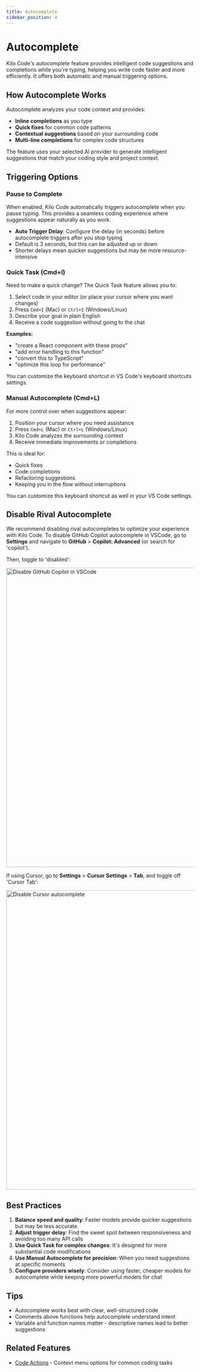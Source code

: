 ```yaml
---
title: Autocomplete
sidebar_position: 4
---
```


# Autocomplete

Kilo Code's autocomplete feature provides intelligent code suggestions and completions while you're typing, helping you write code faster and more efficiently. It offers both automatic and manual triggering options.

## How Autocomplete Works

Autocomplete analyzes your code context and provides:

- **Inline completions** as you type
- **Quick fixes** for common code patterns
- **Contextual suggestions** based on your surrounding code
- **Multi-line completions** for complex code structures

The feature uses your selected AI provider to generate intelligent suggestions that match your coding style and project context.

## Triggering Options

### Pause to Complete

When enabled, Kilo Code automatically triggers autocomplete when you pause typing. This provides a seamless coding experience where suggestions appear naturally as you work.

- **Auto Trigger Delay**: Configure the delay (in seconds) before autocomplete triggers after you stop typing
- Default is 3 seconds, but this can be adjusted up or down
- Shorter delays mean quicker suggestions but may be more resource-intensive

### Quick Task (Cmd+I)

Need to make a quick change? The Quick Task feature allows you to:

1. Select code in your editor (or place your cursor where you want changes)
2. Press `Cmd+I` (Mac) or `Ctrl+I` (Windows/Linux)
3. Describe your goal in plain English
4. Receive a code suggestion without going to the chat

**Examples:**

- "create a React component with these props"
- "add error handling to this function"
- "convert this to TypeScript"
- "optimize this loop for performance"

You can customize the keyboard shortcut in VS Code's keyboard shortcuts settings.

### Manual Autocomplete (Cmd+L)

For more control over when suggestions appear:

1. Position your cursor where you need assistance
2. Press `Cmd+L` (Mac) or `Ctrl+L` (Windows/Linux)
3. Kilo Code analyzes the surrounding context
4. Receive immediate improvements or completions

This is ideal for:

- Quick fixes
- Code completions
- Refactoring suggestions
- Keeping you in the flow without interruptions

You can customize this keyboard shortcut as well in your VS Code settings.

## Disable Rival Autocomplete

We recommend disabling rival autocompletes to optimize your experience with Kilo Code. To disable GitHub Copilot autocomplete in VSCode, go to **Settings** and navigate to **GitHub** > **Copilot: Advanced** (or search for 'copilot').

Then, toggle to 'disabled':

<img
  src="https://github.com/user-attachments/assets/60c69417-1d1c-4a48-9820-5390c30ae25c"
  alt="Disable GitHub Copilot in VSCode"
  width="800"
/>

If using Cursor, go to **Settings** > **Cursor Settings** > **Tab**, and toggle off 'Cursor Tab':

<img
  src="https://github.com/user-attachments/assets/fd2eeae2-f770-40ca-8a72-a9d5a1c17d47"
  alt="Disable Cursor autocomplete"
  width="800"
/>

## Best Practices

1. **Balance speed and quality**: Faster models provide quicker suggestions but may be less accurate
2. **Adjust trigger delay**: Find the sweet spot between responsiveness and avoiding too many API calls
3. **Use Quick Task for complex changes**: It's designed for more substantial code modifications
4. **Use Manual Autocomplete for precision**: When you need suggestions at specific moments
5. **Configure providers wisely**: Consider using faster, cheaper models for autocomplete while keeping more powerful models for chat

## Tips

- Autocomplete works best with clear, well-structured code
- Comments above functions help autocomplete understand intent
- Variable and function names matter - descriptive names lead to better suggestions

## Related Features

- [Code Actions](../features/code-actions) - Context menu options for common coding tasks
